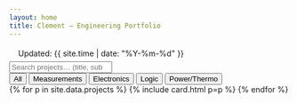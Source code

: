 ```yaml
---
layout: home
title: Clement — Engineering Portfolio
---
```


<link rel="stylesheet" href="{{ '/assets/css/modern.css' | relative_url }}">

<!-- Keep it minimal to avoid repetition -->
<div class="hero" style="max-width:1040px;margin:18px auto 6px;padding:0 16px;">
  <div class="hero__meta">Updated: {{ site.time | date: "%Y-%m-%d" }}</div>
</div>

<section class="controls">
  <input id="q" type="search" placeholder="Search projects… (title, subtitle, tag)" aria-label="Search projects">
  <div id="chips" class="chips">
    <button class="chip active" data-cat="all">All</button>
    <button class="chip" data-cat="measurements">Measurements</button>
    <button class="chip" data-cat="electronics">Electronics</button>
    <button class="chip" data-cat="logic">Logic</button>
    <button class="chip" data-cat="power">Power/Thermo</button>
  </div>
</section>

<section class="grid" id="grid">
{% for p in site.data.projects %}
  {% include card.html p=p %}
{% endfor %}
</section>

<script defer src="{{ '/assets/js/portfolio.js' | relative_url }}"></script>
